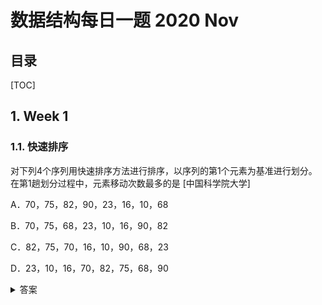 数据结构每日一题 2020 Nov
===

目录
---

[TOC]

## 1. Week 1

### 1.1. 快速排序

对下列4个序列用快速排序方法进行排序，以序列的第1个元素为基准进行划分。在第1趟划分过程中，元素移动次数最多的是           [中国科学院大学]

A．70，75，82，90，23，16，10，68

B．70，75，68，23，10，16，90，82

C．82，75，70，16，10，90，68，23

D．23，10，16，70，82，75，68，90

<details>
<summary>答案</summary>
答案：A<br>
解析：快速排序第一趟划分的方法是：将第1个元素放在最终排好序列的最终位置上，则在这个位置右边小于该元素值的元素都移到其左边，则在这个位置左边小于该元素值的元素都移到其右边。故选A。
</details>

